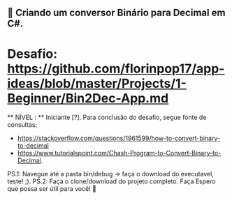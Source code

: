 ## :ledger: Criando um conversor Binário para Decimal em C#.
# Desafio: https://github.com/florinpop17/app-ideas/blob/master/Projects/1-Beginner/Bin2Dec-App.md 

** NÍVEL : ** Iniciante [?].
Para conclusão do desafio, segue fonte de consultas: 
- https://stackoverflow.com/questions/1961599/how-to-convert-binary-to-decimal
- https://www.tutorialspoint.com/Chash-Program-to-Convert-Binary-to-Decimal.

PS.1: Navegue até a pasta bin/debug -> faça o download do executavel, teste! ;).
PS.2: Faça o clone/download do projeto completo.
Faça Espero que possa ser útil para você! :muscle: 

 
